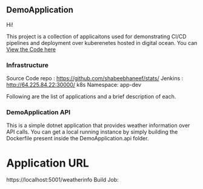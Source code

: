 ## DemoApplication

Hi!

This project is a collection of applicaitons used for demonstrating CI/CD pipelines and deployment over kuberenetes hosted in digital ocean. You can [View the Code here](https://github.com/shabeebhaneef/stats/) 


### Infrastructure



Source Code repo : https://github.com/shabeebhaneef/stats/
 Jenkins : http://64.225.84.22:30000/
k8s Namespace: app-dev



Following are the list of applications and a brief description of each. 

### DemoApplication API

This is a simple dotnet application that provides weather information over API calls. 
You can get a local running instance by simply building the Dockerfile present inside the DemoApplication.api folder. 




# Application URL
https://localhost:5001/weatherinfo
Build Job: 




